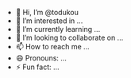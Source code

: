 - 👋 Hi, I’m @todukou
- 👀 I’m interested in ...
- 🌱 I’m currently learning ...
- 💞️ I’m looking to collaborate on ...
- 📫 How to reach me ...
- 😄 Pronouns: ...
- ⚡ Fun fact: ...

<!---
todukou/todukou is a ✨ special ✨ repository because its `README.md` (this file) appears on your GitHub profile.
You can click the Preview link to take a look at your changes.
--->
